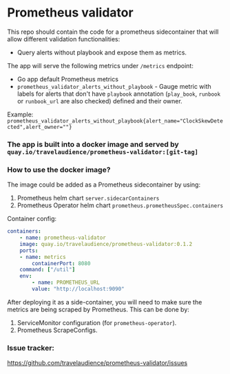 # Prometheus validator

This repo should contain the code for a prometheus sidecontainer that will allow different validation functionalities:
* Query alerts without playbook and expose them as metrics.

The app will serve the following metrics under `/metrics` endpoint:
- Go app default Prometheus metrics
- `prometheus_validator_alerts_without_playbook` - Gauge metric with labels for alerts that don't have `playbook` annotation (`play_book`, `runbook` or `runbook_url` are also checked) defined and their owner.

Example:
`prometheus_validator_alerts_without_playbook{alert_name="ClockSkewDetected",alert_owner=""}`

### The app is built into a docker image and served by `quay.io/travelaudience/prometheus-validator:[git-tag]`

### How to use the docker image?
The image could be added as a Prometheus sidecontainer by using:
1. Prometheus helm chart `server.sidecarContainers`
2. Prometheus Operator helm chart `prometheus.prometheusSpec.containers`

Container config:

```yaml
containers:
    - name: prometheus-validator
    image: quay.io/travelaudience/prometheus-validator:0.1.2
    ports:
    - name: metrics
        containerPort: 8080
    command: ["/util"]
    env:
        - name: PROMETHEUS_URL
        value: "http://localhost:9090"
```
After deploying it as a side-container, you will need to make sure the metrics are being scraped by Prometheus.
This can be done by:
1. ServiceMonitor configuration (for `prometheus-operator`).
2. Prometheus ScrapeConfigs.


### Issue tracker:
https://github.com/travelaudience/prometheus-validator/issues
